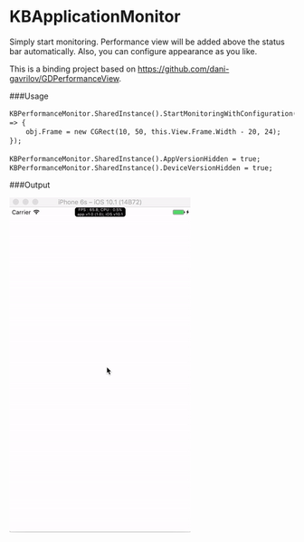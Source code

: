 # KBApplicationMonitor

Simply start monitoring. Performance view will be added above the status bar automatically. Also, you can configure appearance as you like.

This is a binding project based on https://github.com/dani-gavrilov/GDPerformanceView.

###Usage

```
KBPerformanceMonitor.SharedInstance().StartMonitoringWithConfiguration((obj) => {
	obj.Frame = new CGRect(10, 50, this.View.Frame.Width - 20, 24);
});

KBPerformanceMonitor.SharedInstance().AppVersionHidden = true;
KBPerformanceMonitor.SharedInstance().DeviceVersionHidden = true;
```

###Output

![](https://github.com/guntidheerajkumar/KBApplicationMonitor/blob/master/Output.gif)

